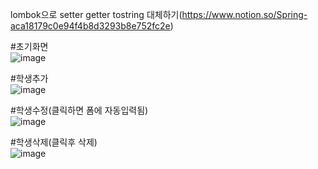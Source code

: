 lombok으로 setter getter tostring 대체하기(https://www.notion.so/Spring-aca18179c0e94f4b8d3293b8e752fc2e)

#초기화면  
![image](https://user-images.githubusercontent.com/49871871/198974601-23af666e-9fa6-4e95-baad-d2ed161f13e3.png)

#학생추가  
 ![image](https://user-images.githubusercontent.com/49871871/198975053-91e74e8a-e65d-4017-919b-5e06eb35e429.png)

#학생수정(클릭하면 폼에 자동입력됨)  
 ![image](https://user-images.githubusercontent.com/49871871/198975088-cc3b39d5-7f6b-452e-8530-c1a47957c7a6.png)

#학생삭제(클릭후 삭제)  
 ![image](https://user-images.githubusercontent.com/49871871/198975109-9506694a-6aed-4a73-82f2-62449af55170.png)
